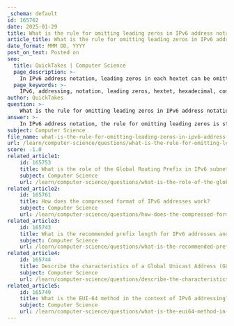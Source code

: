 ```yaml
---
_schema: default
id: 165762
date: 2025-01-29
title: What is the rule for omitting leading zeros in IPv6 address notation?
article_title: What is the rule for omitting leading zeros in IPv6 address notation?
date_format: MMM DD, YYYY
post_on_text: Posted on
seo:
  title: QuickTakes | Computer Science
  page_description: >-
    In IPv6 address notation, leading zeros in each hextet can be omitted for simplification, while trailing zeros must be retained. Additionally, contiguous segments of zeros can be represented by a double colon, but this can only be used once to avoid ambiguity.
  page_keywords: >-
    IPv6, addressing, notation, leading zeros, hextet, hexadecimal, compression, double colon, uniqueness, readability
author: QuickTakes
question: >-
    What is the rule for omitting leading zeros in IPv6 address notation?
answer: >-
    In IPv6 address notation, the rule for omitting leading zeros is straightforward. Each hextet (which consists of four hexadecimal digits) can have its leading zeros removed to simplify the representation. For example:\n\n- The hextet `01ab` can be represented as `1ab`.\n- The hextet `09f0` can be represented as `9f0`.\n- The hextet `0a00` can be represented as `a00`.\n- The hextet `00ab` can be represented as `ab`.\n\nIt is important to note that this rule applies only to leading zeros; trailing zeros must be retained to avoid ambiguity in the address representation. For instance, the hextet `0000` must remain as `0000` and cannot be shortened to `0`.\n\nAdditionally, IPv6 notation allows for the use of a double colon (`::`) to replace contiguous segments of zeros, but this can only be used once in an address to prevent confusion. For example, the address `2001:0db8:0000:1111:0000:0000:0000:0200` can be compressed to `2001:db8:0:1111::200`, where the `::` replaces the contiguous zeros.\n\nThese rules help make IPv6 addresses easier to read and write while maintaining their uniqueness and clarity.
subject: Computer Science
file_name: what-is-the-rule-for-omitting-leading-zeros-in-ipv6-address-notation.md
url: /learn/computer-science/questions/what-is-the-rule-for-omitting-leading-zeros-in-ipv6-address-notation
score: -1.0
related_article1:
    id: 165753
    title: What is the role of the Global Routing Prefix in IPv6 subnetting?
    subject: Computer Science
    url: /learn/computer-science/questions/what-is-the-role-of-the-global-routing-prefix-in-ipv6-subnetting
related_article2:
    id: 165761
    title: How does the compressed format of IPv6 addresses work?
    subject: Computer Science
    url: /learn/computer-science/questions/how-does-the-compressed-format-of-ipv6-addresses-work
related_article3:
    id: 165743
    title: What is the recommended prefix length for IPv6 addresses and why?
    subject: Computer Science
    url: /learn/computer-science/questions/what-is-the-recommended-prefix-length-for-ipv6-addresses-and-why
related_article4:
    id: 165744
    title: Describe the characteristics of a Global Unicast Address (GUA) in IPv6.
    subject: Computer Science
    url: /learn/computer-science/questions/describe-the-characteristics-of-a-global-unicast-address-gua-in-ipv6
related_article5:
    id: 165749
    title: What is the EUI-64 method in the context of IPv6 addressing?
    subject: Computer Science
    url: /learn/computer-science/questions/what-is-the-eui64-method-in-the-context-of-ipv6-addressing
---
```


&nbsp;